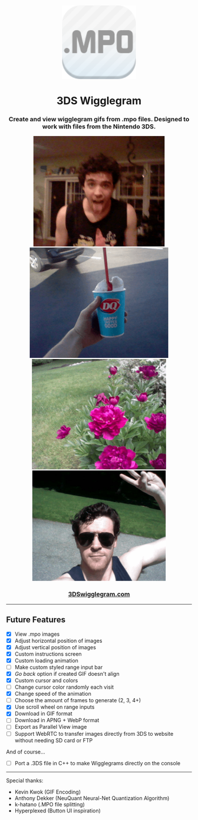 <div align="center">
    <img src="https://github.com/ssambender/3ds-mpo-gif/blob/main/icon.png?raw=true" height="200px">
</div>

<h1 align="center">3DS Wigglegram</h1>

<h3 align="center">Create and view wigglegram gifs from .mpo files. Designed to work with files from the Nintendo 3DS.</h3>

<div align="center">
    <img src="https://github.com/ssambender/3ds-mpo-gif/blob/main/sam_wigglegram_100.gif?raw=true" height="300px"> <img src="https://github.com/ssambender/3ds-mpo-gif/blob/main/DQ_wigglegram_100.gif?raw=true" height="300px">
  <img src="https://github.com/ssambender/3ds-mpo-gif/blob/main/rose_wigglegram_100.gif?raw=true" height="300px"> <img src="https://github.com/ssambender/3ds-mpo-gif/blob/main/peace_wigglegram_100.gif?raw=true" height="300px">
</div>

<h3 align="center">
    <a href="https://3dswigglegram.com/"><strong>3DSwigglegram.com</strong></a>
</h3>

___

## Future Features

- [x] View .mpo images
- [x] Adjust horizontal position of images
- [x] Adjust vertical position of images
- [x] Custom instructions screen
- [x] Custom loading animation
- [ ] Make custom styled range input bar
- [x] _Go back_ option if created GIF doesn't align
- [x] Custom cursor and colors
- [ ] Change cursor color randomly each visit
- [x] Change speed of the animation
- [ ] Choose the amount of frames to generate (2, 3, 4+)
- [x] Use scroll wheel on range inputs
- [x] Download in GIF format
- [ ] Download in APNG + WebP format
- [ ] Export as Parallel View image
- [ ] Support WebRTC to transfer images directly from 3DS to website without needing SD card or FTP

And of course...

- [ ] Port a .3DS file in C++ to make Wigglegrams directly on the console

___

Special thanks:
- Kevin Kwok (GIF Encoding)
- Anthony Dekker (NeuQuant Neural-Net Quantization Algorithm)
- k-hatano (.MPO file splitting)
- Hyperplexed (Button UI inspiration)

